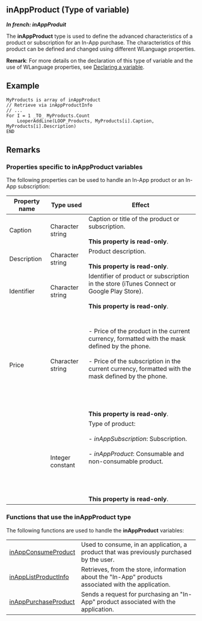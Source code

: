 


## inAppProduct (Type of variable)

***In french: inAppProduit***
				



<a name="XUse"></a>
<a name="Use"></a>
<a name="description"></a>
The **inAppProduct** type is used to define the advanced characteristics of a product or subscription for an In-App purchase. The characteristics of this product can be defined and changed using different WLanguage properties.

**Remark**: For more details on the declaration of this type of variable and the use of WLanguage properties, see [Declaring a variable](../Motscles/1514032.md).
<a name="Example1"></a>
<a name="sample_code"></a>

## Example


```wl
MyProducts is array of inAppProduct
// Retrieve via inAppProductInfo
// ...
For I = 1 _TO_ MyProducts.Count
	LooperAddLine(LOOP_Products, MyProducts[i].Caption, MyProducts[i].Description)
END
```

<a name="NOTE0"></a>

## Remarks
<a name="NOTE0_1"></a>


### Properties specific to inAppProduct variables
<a name="properties_specific_inappproduct_variables_ELTPARAGRAPHE000028"></a>

The following properties can be used to handle an In-App product or an In-App subscription:

| Property name | Type used | Effect |
| --- | --- | --- |
| Caption | Character string | Caption or title of the product or subscription.<br><br>**This property is read-only**. |
| Description | Character string | Product description. <br><br>**This property is read-only**. |
| Identifier | Character string | Identifier of product or subscription in the store (iTunes Connect or Google Play Store).<br><br>**This property is read-only**. |
| Price | Character string | <br><br>- Price of the product in the current currency, formatted with the mask defined by the phone. <br><br>- Price of the subscription in the current currency, formatted with the mask defined by the phone. <br><br><br><br><br>**This property is read-only**. |
|   | Integer constant | Type of product: <br><br>- *inAppSubscription*: Subscription.<br><br>- *inAppProduct*: Consumable and non-consumable product. <br><br><br><br><br>**This property is read-only**. |


<a name="NOTE0_2"></a>


### Functions that use the inAppProduct type
<a name="functions_that_use_the_inappproduct_type_ELTPARAGRAPHE000092"></a>The following functions are used to handle the **inAppProduct** variables: 



|   |   |
| --- | --- |
| [inAppConsumeProduct](../WDLang3/1000020880.md) | Used to consume, in an application, a product that was previously purchased by the user. |
| [inAppListProductInfo](../WDLang3/1000020872.md) | Retrieves, from the store, information about the "In-App" products associated with the application. |
| [inAppPurchaseProduct](../WDLang3/1000020873.md) | Sends a request for purchasing an "In-App" product associated with the application. |






